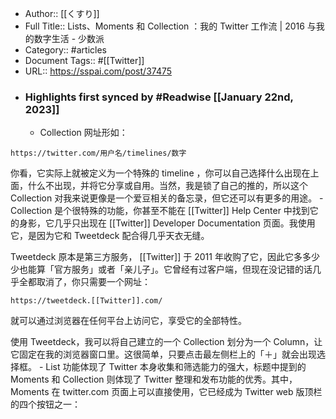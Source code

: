 - Author:: [[くすり]]
- Full Title:: Lists、Moments 和 Collection ：我的 Twitter 工作流 | 2016 与我的数字生活 - 少数派
- Category:: #articles
- Document Tags:: #[[Twitter]]
- URL:: https://sspai.com/post/37475
- ### Highlights first synced by #Readwise [[January 22nd, 2023]]
    - Collection 网址形如：


`https://twitter.com/用户名/timelines/数字`


你看，它实际上就被定义为一个特殊的 timeline ，你可以自己选择什么出现在上面，什么不出现，并将它分享或自用。当然，我是锁了自己的推的，所以这个 Collection 对我来说更像是一个爱豆相关的备忘录，但它还可以有更多的用途。
    - Collection 是个很特殊的功能，你甚至不能在 [[Twitter]] Help Center 中找到它的身影，它几乎只出现在 [[Twitter]] Developer Documentation 页面。我使用它，是因为它和 Tweetdeck 配合得几乎天衣无缝。


Tweetdeck 原本是第三方服务， [[Twitter]] 于 2011 年收购了它，因此它多多少少也能算「官方服务」或者「亲儿子」。它曾经有过客户端，但现在没记错的话几乎全都取消了，你只需要一个网址：


`https://tweetdeck.[[Twitter]].com/`


就可以通过浏览器在任何平台上访问它，享受它的全部特性。


使用 Tweetdeck，我可以将自己建立的一个 Collection 划分为一个 Column，让它固定在我的浏览器窗口里。这很简单，只要点击最左侧栏上的「＋」就会出现选择框。
    - List 功能体现了 Twitter 本身收集和筛选能力的强大，标题中提到的 Moments 和 Collection 则体现了 Twitter 整理和发布功能的优秀。其中， Moments 在 twitter.com 页面上可以直接使用，它已经成为 Twitter web 版顶栏的四个按钮之一：
